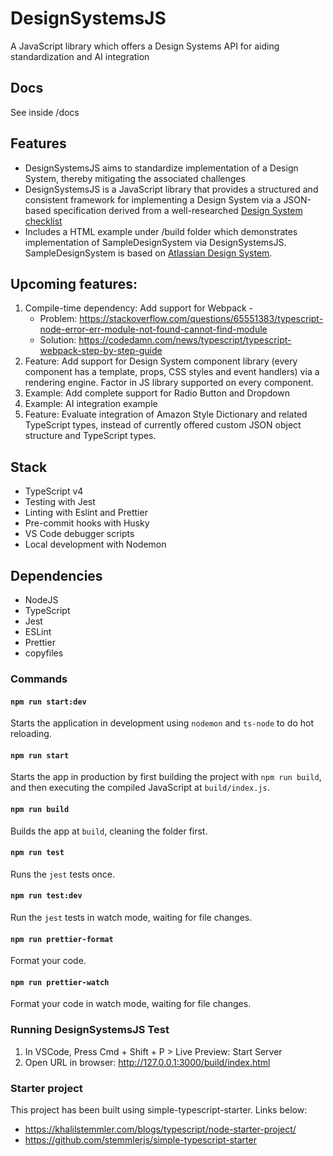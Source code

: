 # DesignSystemsJS
A JavaScript library which offers a Design Systems API for aiding standardization and AI integration

## Docs
See inside /docs

## Features
- DesignSystemsJS aims to standardize implementation of a Design System, thereby mitigating the associated challenges
- DesignSystemsJS is a JavaScript library that provides a structured and consistent framework for implementing a Design System via a JSON-based specification derived from a well-researched [Design System checklist](https://www.DesignSystemsChecklist.com)
- Includes a HTML example under /build folder which demonstrates implementation of SampleDesignSystem via DesignSystemsJS. SampleDesignSystem is based on [Atlassian Design System](https://www.atlassian.design).

## Upcoming features:
1.  Compile-time dependency: Add support for Webpack -
    - Problem: https://stackoverflow.com/questions/65551383/typescript-node-error-err-module-not-found-cannot-find-module
    - Solution: https://codedamn.com/news/typescript/typescript-webpack-step-by-step-guide
2.  Feature: Add support for Design System component library (every component has a template, props, CSS styles and event handlers) via a rendering engine. Factor in JS library supported on every component.
3.  Example: Add complete support for Radio Button and Dropdown
4.  Example: AI integration example
5.  Feature: Evaluate integration of Amazon Style Dictionary and related TypeScript types, instead of currently offered custom JSON object structure and TypeScript types.

## Stack
- TypeScript v4
- Testing with Jest
- Linting with Eslint and Prettier
- Pre-commit hooks with Husky
- VS Code debugger scripts
- Local development with Nodemon

## Dependencies
- NodeJS
- TypeScript
- Jest
- ESLint
- Prettier
- copyfiles

### Commands

#### `npm run start:dev`

Starts the application in development using `nodemon` and `ts-node` to do hot reloading.

#### `npm run start`

Starts the app in production by first building the project with `npm run build`, and then executing the compiled JavaScript at `build/index.js`.

#### `npm run build`

Builds the app at `build`, cleaning the folder first.

#### `npm run test`

Runs the `jest` tests once.

#### `npm run test:dev`

Run the `jest` tests in watch mode, waiting for file changes.

#### `npm run prettier-format`

Format your code.

#### `npm run prettier-watch`

Format your code in watch mode, waiting for file changes.

### Running DesignSystemsJS Test
1.  In VSCode, Press Cmd + Shift + P > Live Preview: Start Server
2.  Open URL in browser: http://127.0.0.1:3000/build/index.html

### Starter project
This project has been built using simple-typescript-starter. Links below:
- https://khalilstemmler.com/blogs/typescript/node-starter-project/
- https://github.com/stemmlerjs/simple-typescript-starter